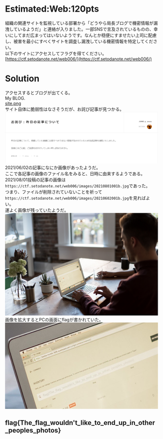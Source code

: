# Estimated:Web:120pts
組織の関連サイトを監視している部署から「どうやら局長ブログで機密情報が漏洩しているようだ」と連絡が入りました。一部SNSで言及されているものの、幸いにしてまだ広まってはいないようです。なんとか穏便にすませたい上司に配慮し、被害を最小にすべくサイトを調査し漏洩している機密情報を特定してください。  
以下のサイトにアクセスしてフラグを得てください。  
[https://ctf.setodanote.net/web006/](https://ctf.setodanote.net/web006/)  

# Solution
アクセスするとブログが出てくる。  
My BLOG.  
[site.png](site/site.png)  
サイト自体に脆弱性はなさそうだが、お詫び記事が見つかる。  
![owa.png](images/owa.png)  
2021/06/02の記事になにか画像があったようだ。  
ここで各記事の画像のファイル名をみると、日時に由来するようである。  
2021/08/01投稿の記事の画像は`https://ctf.setodanote.net/web006/images/20210801001b.jpg`であった。  
つまり、ファイルが削除されていないことを祈って`https://ctf.setodanote.net/web006/images/20210602001b.jpg`を見ればよい。  
運よく画像が残っていたようだ。  
![20210602001b.jpg](20210602001b.jpg)  
画像を拡大するとPCの画面にflagが書かれていた。  
![flag.png](images/flag.png)  

## flag{The_flag_wouldn't_like_to_end_up_in_other_peoples_photos}